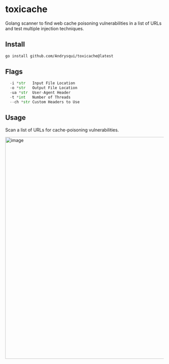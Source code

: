 # toxicache
Golang scanner to find web cache poisoning vulnerabilities in a list of URLs and test multiple injection techniques. 

## Install

```bash
go install github.com/Andrysqui/toxicache@latest
```

## Flags
```python
  -i *str   Input File Location
  -o *str   Output File Location
  -ua *str  User-Agent Header
  -t *int   Number of Threads
  --ch *str Custom Headers to Use
```

## Usage
Scan a list of URLs for cache-poisoning vulnerabilities.

<img width="705" alt="image" src="https://github.com/xhzeem/toxicache/assets/34074156/4b7006f8-ac4d-48be-9972-9092df3bd769">
